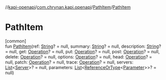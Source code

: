 //[kapi-openapi](../../../index.md)/[com.chrynan.kapi.openapi](../index.md)/[PathItem](index.md)/[PathItem](-path-item.md)

# PathItem

[common]\
fun [PathItem](-path-item.md)(ref: [String](https://kotlinlang.org/api/latest/jvm/stdlib/kotlin/-string/index.html)? = null, summary: [String](https://kotlinlang.org/api/latest/jvm/stdlib/kotlin/-string/index.html)? = null, description: [String](https://kotlinlang.org/api/latest/jvm/stdlib/kotlin/-string/index.html)? = null, get: [Operation](../-operation/index.md)? = null, put: [Operation](../-operation/index.md)? = null, post: [Operation](../-operation/index.md)? = null, delete: [Operation](../-operation/index.md)? = null, options: [Operation](../-operation/index.md)? = null, head: [Operation](../-operation/index.md)? = null, patch: [Operation](../-operation/index.md)? = null, trace: [Operation](../-operation/index.md)? = null, servers: [List](https://kotlinlang.org/api/latest/jvm/stdlib/kotlin.collections/-list/index.html)&lt;[Server](../-server/index.md)&gt;? = null, parameters: [List](https://kotlinlang.org/api/latest/jvm/stdlib/kotlin.collections/-list/index.html)&lt;[ReferenceOrType](../-reference-or-type/index.md)&lt;[Parameter](../-parameter/index.md)&gt;&gt;? = null)
